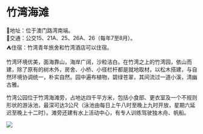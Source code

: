 # 竹湾海滩  
📍地址：位于澳门路湾南端。  
🚌交通：公交15、21A、25、26A、26（每年7至8月）。  
⛺住宿：竹湾青年旅舍和竹湾酒店可以住宿。  
  
竹湾环境优美，面海靠山，海岸广阔，沙粒洁白。在竹湾之上的竹湾园，依山而建，除了原有的树木外，房舍、小桥、小径栏杆都是就地取材，以松木搭建，与自然环境协调统一，朴实自然。园中遍布植物，碧绿苍翠，其间流过一道小溪，清幽古雅。  
  
竹湾公园位于竹湾海滩旁，占地达四千平方米，包括小食部、更衣室及一个不规则形状的游泳池，最深可达3公尺（泳池由每日上午八时至晚上九时开放，星期六延迟至晚上十二时）。滩旁还建有水上活动中心，有专人训练驾驶独木舟、帆船。  
  
![](https://raw.gitmirror.com/szqq0512/Pic/main/img/202201212115602.png)  